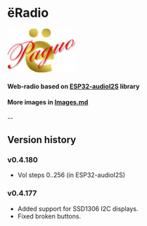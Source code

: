 # ёRadio
![ёRadio Logo](yoRadio/data/www/elogo100.png)

#### Web-radio based on [ESP32-audioI2S](https://github.com/schreibfaul1/ESP32-audioI2S) library
#### More images in [Images.md](Images.md)
--
## Version history
### v0.4.180
- Vol steps 0..256 (in ESP32-audioI2S)
### v0.4.177
- Added support for SSD1306 I2C displays.
- Fixed broken buttons.
